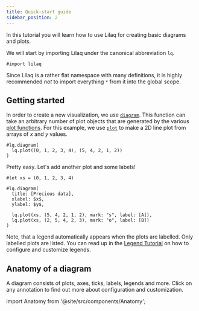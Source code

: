 ```yaml
---
title: Quick-start guide
sidebar_position: 2
---
```


In this tutorial you will learn how to use Lilaq for creating basic diagrams and plots. 

We will start by importing Lilaq under the canonical abbreviation `lq`.
```typ
#import lilaq
```
Since Lilaq is a rather flat namespace with many definitions, it is highly recommended *not* to import everything `*` from it into the global scope. 


## Getting started

In order to create a new visualization, we use [`diagram`](./reference/diagram). This function can take an arbitrary number of plot objects that are generated by the various [plot functions](./plot-types). For this example, we use [`plot`](./reference/plot) to make a 2D line plot from arrays of $x$ and $y$ values. 

```typ example
#lq.diagram(
  lq.plot((0, 1, 2, 3, 4), (5, 4, 2, 1, 2))
)
```
Pretty easy. Let's add another plot and some labels!
```typ example
#let xs = (0, 1, 2, 3, 4)

#lq.diagram(
  title: [Precious data],
  xlabel: $x$, 
  ylabel: $y$,

  lq.plot(xs, (5, 4, 2, 1, 2), mark: "s", label: [A]),
  lq.plot(xs, (2, 5, 4, 2, 3), mark: "o", label: [B])
)
```
Note, that a legend automatically appears when the plots are labelled. Only labelled plots are listed. You can read up in the [Legend Tutorial](./tutorials/legend.md) on how to configure and customize legends. 


## Anatomy of a diagram

A diagram consists of plots, axes, ticks, labels, legends and more. Click on any annotation to find out more about configuration and customization. 

import Anatomy from '@site/src/components/Anatomy';

<Anatomy />
<!-- 
## Ticks

Lilaq tries to automatically find a good distance and distribution for axis ticks. However, in some cases the algorithm might produce suboptimal results or a specific configuration is required. 

There are different level of tick customization, ascending both in power and complexity
- [options like `tick-distance`](#tick-distance)
- [manual tick positions](#manual-tick-positions)
- custom tick locators

### Tick-distance
### Manual tick positions
### Custom tick locators

Lilaq comes with a few automatic tick locators, dedicated to finding appropriate tick locations e.g. for linear or logarithmic plotting. Depending on the setting of <Crossref target="diagram#xscale" /> and <Crossref target="diagram#yscale" />. However, it is also possible to write a tick locator -->